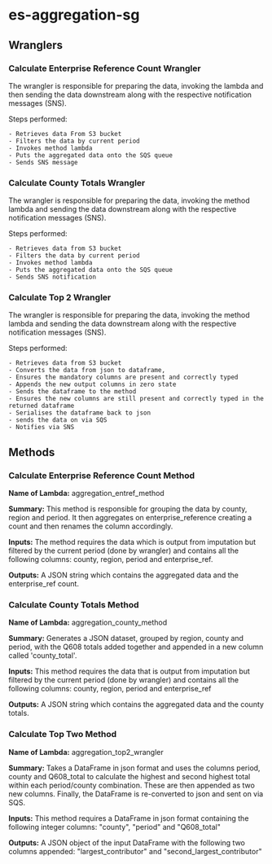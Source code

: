 # es-aggregation-sg

## Wranglers

### Calculate Enterprise Reference Count  Wrangler

The wrangler is responsible for preparing the data, invoking the lambda and then sending the data downstream along with the respective notification messages (SNS).

Steps performed:

    - Retrieves data From S3 bucket
    - Filters the data by current period
    - Invokes method lambda
    - Puts the aggregated data onto the SQS queue
    - Sends SNS message

### Calculate County Totals Wrangler

The wrangler is responsible for preparing the data, invoking the method lambda and sending the data downstream along with
the respective notification messages (SNS).

Steps performed:

    - Retrieves data from S3 bucket
    - Filters the data by current period
    - Invokes method lambda
    - Puts the aggregated data onto the SQS queue
    - Sends SNS notification
 
### Calculate Top 2 Wrangler

The wrangler is responsible for preparing the data, invoking the method lambda and sending the data downstream along with
the respective notification messages (SNS).

Steps performed:   

    - Retrieves data from S3 bucket
    - Converts the data from json to dataframe,
    - Ensures the mandatory columns are present and correctly typed
    - Appends the new output columns in zero state
    - Sends the dataframe to the method
    - Ensures the new columns are still present and correctly typed in the returned dataframe
    - Serialises the dataframe back to json
    - sends the data on via SQS
    - Notifies via SNS   

## Methods

### Calculate Enterprise Reference Count Method

**Name of Lambda:** aggregation_entref_method

**Summary:** This method is responsible for grouping the data by county, region and period. It then aggregates on enterprise_reference creating a count and then renames the column accordingly.

**Inputs:** The method requires the data which is output from imputation but filtered by the current period (done by wrangler) and contains all the following columns: county, region, period and enterprise_ref.

**Outputs:** A JSON string which contains the aggregated data and the enterprise_ref count.

### Calculate County Totals Method

**Name of Lambda:** aggregation_county_method

**Summary:** Generates a JSON dataset, grouped by region, county and period, with the Q608 totals added together and appended in a new
column called 'county_total'.

**Inputs:** This method requires the data that is output from imputation but filtered by the current period (done by wrangler)
and contains all the following columns: county, region, period and enterprise_ref

**Outputs:** A JSON string which contains the aggregated data and the county totals.

### Calculate Top Two Method

**Name of Lambda:** aggregation_top2_wrangler

**Summary:** Takes a DataFrame in json format and uses the columns period, county and Q608_total to calculate the highest and second highest total within each period/county combination. These are then appended as two new columns. Finally, the DataFrame is re-converted to json and sent on via SQS.

**Inputs:** This method requires a DataFrame in json format containing the following integer columns: "county", "period" and "Q608_total"

**Outputs:** A JSON object of the input DataFrame with the following two columns appended: "largest_contributor" and "second_largest_contributor"

